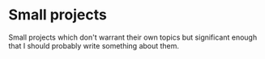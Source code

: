 <!--
title: Small projects
description: Random things I work on
slug: small-projects
published: 2022-07-16
hidden: true
-->
# Small projects
Small projects which don't warrant their own topics but significant enough that I should probably write something about them.

